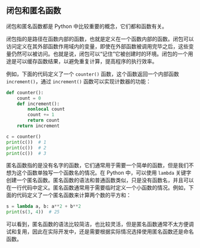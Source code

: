 ## 闭包和匿名函数

闭包和匿名函数都是 Python 中比较重要的概念，它们都和函数有关。

闭包指的是路径在函数内部的函数，也就是定义在一个函数内部的函数。闭包可以访问定义在其外部函数作用域内的变量，即使在外部函数被调用完毕之后，这些变量仍然可以被访问。也就是说，闭包可以“记住”它被创建时的环境。闭包的一个用途是可以缓存函数结果，以避免重复计算，提高程序的执行效率。

例如，下面的代码定义了一个 `counter()` 函数，这个函数返回一个内部函数 `increment()`，通过 `increment()` 函数可以实现计数器的功能：

```python
def counter():
    count = 0
    def increment():
        nonlocal count
        count += 1
        return count
    return increment

c = counter()
print(c())  # 1
print(c())  # 2
print(c())  # 3
```

匿名函数指的是没有名字的函数，它们通常用于需要一个简单的函数，但是我们不想为这个函数单独写一个函数名的情况。在 Python 中，可以使用 `lambda` 关键字创建一个匿名函数。匿名函数的语法和普通函数类似，只是没有函数名，并且可以在一行代码中定义。匿名函数通常用于需要临时定义一个小函数的情况。例如，下面的代码定义了一个匿名函数来计算两个数的平方和：

```python
s = lambda a, b: a**2 + b**2
print(s(3, 4))  # 25
```

可以看到，匿名函数的语法比较简洁，也比较灵活，但是匿名函数通常不太方便调试和复用，因此在实际开发中，还是需要根据实际情况选择使用匿名函数还是命名函数。